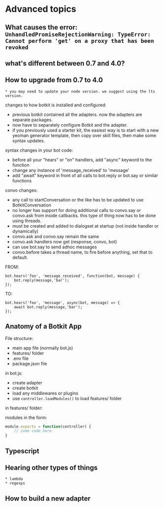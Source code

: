 # Advanced topics

## What causes the error: `UnhandledPromiseRejectionWarning: TypeError: Cannot perform 'get' on a proxy that has been revoked`

## what's different between 0.7 and 4.0?

## How to upgrade from 0.7 to 4.0

    * you may need to update your node version. we suggest using the lts version.

changes to how botkit is installed and configured:

* previous botkit contained all the adapters. now the adapters are separate packages.
* now have to separately configure Botkit and the adapter.
* if you previously used a starter kit,  the easiest way is to start with a new yeoman generator template, then copy over skill files, then make some syntax updates.

syntax changes in your bot code:
* before all your "hears" or "on" handlers, add "async" keyword to the function
* change any instance of 'message_received' to 'message'
* add "await" keyword in front of all calls to bot.reply or bot.say or similar functions

convo changes:
* any call to startConversation or the like has to be updated to use BotkitConversation
* no longer has support for doing additional calls to convo.say or convo.ask from inside callbacks. this type of thing now has to be done using threads.
* must be created and added to dialogset at startup (not inside handler or dynamically)
* convo.ask and convo.say remain the same
* convo.ask handlers now get (response, convo, bot)
* can use bot.say to send adhoc messages
* convo.before takes a thread name, to fire before anything, set that to default.

FROM:
```
bot.hears('foo', 'message_received', function(bot, message) { 
    bot.reply(message,'bar');
});
```

TO:
```
bot.hears('foo', 'message', async(bot, message) => { 
    await bot.reply(message,'bar');
});
```

## Anatomy of a Botkit App

File structure:

* main app file (normally bot.js)
* features/ folder
* .env file
* package.json file

in bot.js:

* create adapter
* create botkit
* load any middlewares or plugins
* use `controller.loadModules()` to load features/ folder

in features/ folder:

modules in the form:

```javascript
module.exports = function(controller) {
    // some code here.
}
```


## Typescript

## Hearing other types of things
    * lambda
    * regexps

## How to build a new adapter